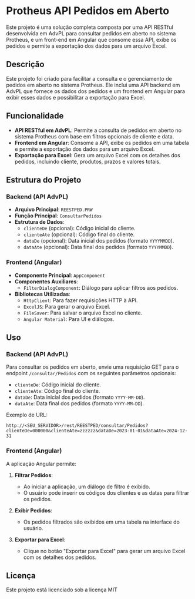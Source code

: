 # Protheus API Pedidos em Aberto

Este projeto é uma solução completa composta por uma API RESTful desenvolvida em AdvPL para consultar pedidos em aberto no sistema Protheus, e um front-end em Angular que consome essa API, exibe os pedidos e permite a exportação dos dados para um arquivo Excel.


## Descrição

Este projeto foi criado para facilitar a consulta e o gerenciamento de pedidos em aberto no sistema Protheus. Ele inclui uma API backend em AdvPL que fornece os dados dos pedidos e um frontend em Angular para exibir esses dados e possibilitar a exportação para Excel.

## Funcionalidade

- **API RESTful em AdvPL**: Permite a consulta de pedidos em aberto no sistema Protheus com base em filtros opcionais de cliente e data.
- **Frontend em Angular**: Consome a API, exibe os pedidos em uma tabela e permite a exportação dos dados para um arquivo Excel.
- **Exportação para Excel**: Gera um arquivo Excel com os detalhes dos pedidos, incluindo cliente, produtos, prazos e valores totais.

## Estrutura do Projeto

### Backend (API AdvPL)

- **Arquivo Principal**: `REESTPED.PRW`
- **Função Principal**: `ConsultarPedidos`
- **Estrutura de Dados**:
  - `clienteDe` (opcional): Código inicial do cliente.
  - `clienteAte` (opcional): Código final do cliente.
  - `dataDe` (opcional): Data inicial dos pedidos (formato `YYYYMMDD`).
  - `dataAte` (opcional): Data final dos pedidos (formato `YYYYMMDD`).

### Frontend (Angular)

- **Componente Principal**: `AppComponent`
- **Componentes Auxiliares**:
  - `FilterDialogComponent`: Diálogo para aplicar filtros aos pedidos.
- **Bibliotecas Utilizadas**:
  - `HttpClient`: Para fazer requisições HTTP à API.
  - `ExcelJS`: Para gerar o arquivo Excel.
  - `FileSaver`: Para salvar o arquivo Excel no cliente.
  - `Angular Material`: Para UI e diálogos.


## Uso

### Backend (API AdvPL)

Para consultar os pedidos em aberto, envie uma requisição GET para o endpoint `/consultar/Pedidos` com os seguintes parâmetros opcionais:

- `clienteDe`: Código inicial do cliente.
- `clienteAte`: Código final do cliente.
- `dataDe`: Data inicial dos pedidos (formato `YYYY-MM-DD`).
- `dataAte`: Data final dos pedidos (formato `YYYY-MM-DD`).

Exemplo de URL:

```
http://<SEU_SERVIDOR>/rest/REESTPED/consultar/Pedidos?clienteDe=000000&clienteAte=zzzzzz&dataDe=2023-01-01&dataAte=2024-12-31
```

### Frontend (Angular)

A aplicação Angular permite:

1. **Filtrar Pedidos**:
   - Ao iniciar a aplicação, um diálogo de filtro é exibido.
   - O usuário pode inserir os códigos dos clientes e as datas para filtrar os pedidos.

2. **Exibir Pedidos**:
   - Os pedidos filtrados são exibidos em uma tabela na interface do usuário.

3. **Exportar para Excel**:
   - Clique no botão "Exportar para Excel" para gerar um arquivo Excel com os detalhes dos pedidos.


## Licença

Este projeto está licenciado sob a licença MIT

